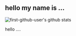 ## hello my name is ...

![first-github-user's github stats](https://github-readme-stats.vercel.app/api?username=first-github-user)

hello ....

